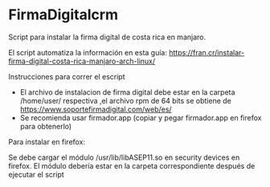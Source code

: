 # FirmaDigitalcrm
Script para instalar la firma digital de costa rica en manjaro.

El script automatiza la información en esta guía: https://fran.cr/instalar-firma-digital-costa-rica-manjaro-arch-linux/

Instrucciones para correr el escript

- El archivo de instalacion de firma digital debe estar en la carpeta /home/user/ respectiva ,el archivo rpm de 64 bits se obtiene de https://www.soportefirmadigital.com/web/es/
- Se recomienda usar firmador.app (copiar y pegar firmador.app en firefox para obtenerlo)


Para instalar en firefox:

Se debe cargar el módulo /usr/lib/libASEP11.so en security devices en firefox. El módulo debería estar en la carpeta correspondiente 
después de ejecutar el script

